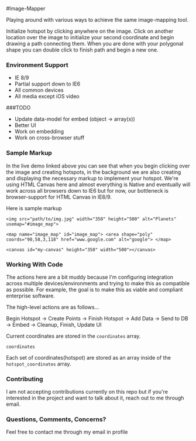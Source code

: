 #Image-Mapper

Playing around with various ways to achieve the same image-mapping tool.

Initialize hotspot by clicking anywhere on the image.  Click on another location over the image to initialize your second coordinate and begin drawing a path connecting them.  When you are done with your polygonal shape you can double click to finish path and begin a new one.

### Environment Support

- IE 8/9
- Partial support down to IE6
- All common devices
- All media except iOS video


###TODO

- Update data-model for embed (object -> array(x))
- Better UI
- Work on embedding
- Work on cross-browser stuff

### Sample Markup

In the live demo linked above you can see that when you begin clicking over the image and creating hotspots, in the background we are also creating and displaying the necessary markup to implement your hotspot.  We're using HTML Canvas here and almost everything is Native and eventually will work across all browsers down to IE6 but for now, our bottleneck is browser-support for HTML Canvas in IE8/9.

Here is sample markup

`<img src="path/to/img.jpg" width="350" height="500" alt="Planets" usemap="#image_map">`

`<map name="image_map" id="image_map">
     <area shape="poly" coords="90,58,3,118" href="www.google.com" alt="google">
 </map>`

`<canvas id="my-canvas" height="350" width="500"></canvas>`


### Working With Code

The actions here are a bit muddy because I'm configuring integration across multiple devices/environments and trying to make this as compatible as possible.  For example, the goal is to make this as viable and compliant enterprise software.  

The high-level actions are as follows...

Begin Hotspot -> Create Points -> Finish Hotspot -> Add Data -> Send to DB -> Embed -> Cleanup, Finish, Update UI

Current coordinates are stored in the `coordinates` array.

`coordinates`

Each set of coordinates(hotspot) are stored as an array inside of the `hotspot_coordinates` array.

### Contributing

I am not accepting contributions currently on this repo but if you're interested in the project and want to talk about it, reach out to me through email.


### Questions, Comments, Concerns?

Feel free to contact me through my email in profile










